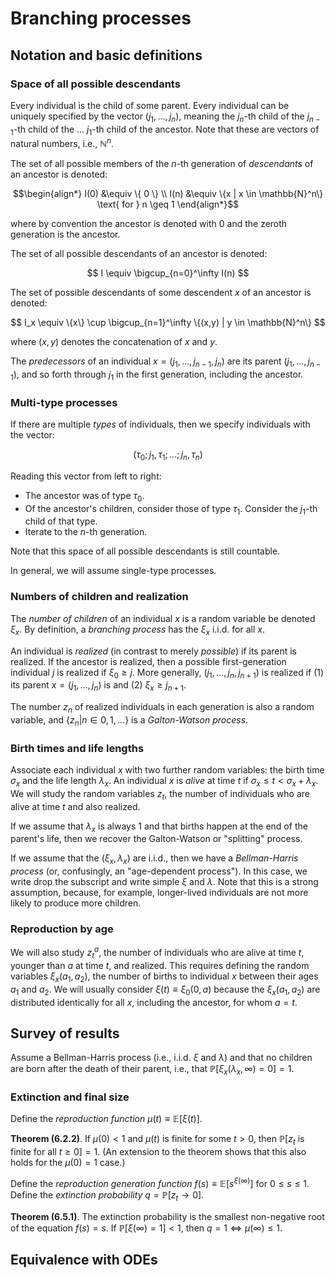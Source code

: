 # Branching processes

## Notation and basic definitions

### Space of all possible descendants

Every individual is the child of some parent. Every individual can be uniquely specified by the vector $(j_1, \ldots, j_n)$, meaning the $j_n$-th child of the $j_{n-1}$-th child of the ... $j_1$-th child of the ancestor. Note that these are vectors of natural numbers, i.e., $\mathbb{N}^n$.

The set of all possible members of the $n$-th generation of _descendants_ of an ancestor is denoted:

```math
\begin{align*}
I(0) &\equiv \{ 0 \} \\
I(n) &\equiv \{x | x \in \mathbb{N}^n\} \text{ for } n \geq 1
\end{align*}
```

where by convention the ancestor is denoted with $0$ and the zeroth generation is the ancestor.

The set of all possible descendants of an ancestor is denoted:

$$
I \equiv \bigcup_{n=0}^\infty I(n)
$$

The set of possible descendants of some descendent $x$ of an ancestor is denoted:

$$
I_x \equiv \{x\} \cup \bigcup_{n=1}^\infty \{(x,y) | y \in \mathbb{N}^n\}
$$

where $(x,y)$ denotes the concatenation of $x$ and $y$.

The _predecessors_ of an individual $x = (j_1, \ldots, j_{n-1}, j_n)$ are its parent $(j_1, \ldots, j_{n-1})$, and so forth through $j_1$ in the first generation, including the ancestor.

### Multi-type processes

If there are multiple _types_ of individuals, then we specify individuals with the vector:

$$
(\tau_0; j_1, \tau_1; \ldots; j_n, \tau_n)
$$

Reading this vector from left to right:

- The ancestor was of type $\tau_0$.
- Of the ancestor's children, consider those of type $\tau_1$. Consider the $j_1$-th child of that type.
- Iterate to the $n$-th generation.

Note that this space of all possible descendants is still countable.

In general, we will assume single-type processes.

### Numbers of children and realization

The _number of children_ of an individual $x$ is a random variable be denoted $\xi_x$. By definition, a _branching process_ has the $\xi_x$ i.i.d. for all $x$.

An individual is _realized_ (in contrast to merely _possible_) if its parent is realized. If the ancestor is realized, then a possible first-generation individual $j$ is realized if $\xi_0 \geq j$. More generally, $(j_1, \ldots, j_n, j_{n+1})$ is realized if (1) its parent $x = (j_1, \ldots, j_n)$ is and (2) $\xi_x \geq j_{n+1}$.

The number $z_n$ of realized individuals in each generation is also a random variable, and $\{z_n | n \in 0, 1, \ldots\}$ is a _Galton-Watson process_.

### Birth times and life lengths

Associate each individual $x$ with two further random variables: the birth time $\sigma_x$ and the life length $\lambda_x$. An individual $x$ is _alive_ at time $t$ if $\sigma_x \leq t < \sigma_x + \lambda_x$. We will study the random variables $z_t$, the number of individuals who are alive at time $t$ and also realized.

If we assume that $\lambda_x$ is always 1 and that births happen at the end of the parent's life, then we recover the Galton-Watson or "splitting" process.

If we assume that the $(\xi_x, \lambda_x)$ are i.i.d., then we have a _Bellman-Harris process_ (or, confusingly, an "age-dependent process"). In this case, we write drop the subscript and write simple $\xi$ and $\lambda$. Note that this is a strong assumption, because, for example, longer-lived individuals are not more likely to produce more children.

### Reproduction by age

We will also study $z_t^a$, the number of individuals who are alive at time $t$, younger than $a$ at time $t$, and realized. This requires defining the random variables $\xi_x(a_1, a_2)$, the number of births to individual $x$ between their ages $a_1$ and $a_2$. We will usually consider $\xi(t) \equiv \xi_0(0, a)$ because the $\xi_x(a_1, a_2)$ are distributed identically for all $x$, including the ancestor, for whom $a = t$.

## Survey of results

Assume a Bellman-Harris process (i.e., i.i.d. $\xi$ and $\lambda$) and that no children are born after the death of their parent, i.e., that $\mathbb{P}[\xi_x(\lambda_x, \infty) = 0] = 1$.

### Extinction and final size

Define the _reproduction function_ $\mu(t) \equiv \mathbb{E}[\xi(t)]$.

**Theorem (6.2.2)**. If $\mu(0) < 1$ and $\mu(t)$ is finite for some $t > 0$, then $\mathbb{P}[z_t \text{ is finite for all } t \geq 0] = 1$. (An extension to the theorem shows that this also holds for the $\mu(0) = 1$ case.)

Define the _reproduction generation function_ $f(s) \equiv \mathbb{E}[s^{\xi(\infty)}]$ for $0 \leq s \leq 1$. Define the _extinction probability_ $q = \mathbb{P}[z_t \to 0]$.

**Theorem (6.5.1)**. The extinction probability is the smallest non-negative root of the equation $f(s) = s$. If $\mathbb{P}[\xi(\infty)=1] < 1$, then $q = 1 \iff \mu(\infty) \leq 1$.

## Equivalence with ODEs
